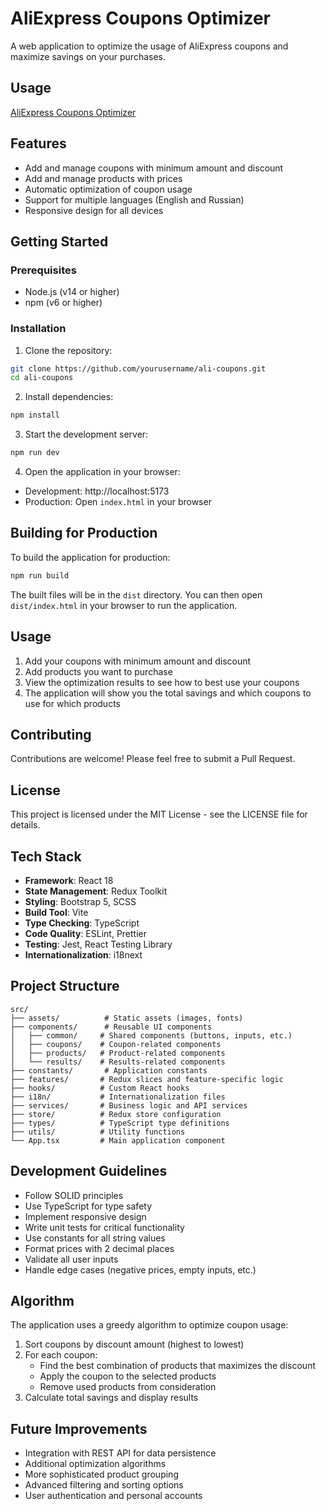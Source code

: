 # AliExpress Coupons Optimizer

A web application to optimize the usage of AliExpress coupons and maximize savings on your purchases.

## Usage 

[AliExpress Coupons Optimizer](https://tunforjob.github.io/ali_coupons/dist/index.html)


## Features

- Add and manage coupons with minimum amount and discount
- Add and manage products with prices
- Automatic optimization of coupon usage
- Support for multiple languages (English and Russian)
- Responsive design for all devices

## Getting Started

### Prerequisites

- Node.js (v14 or higher)
- npm (v6 or higher)

### Installation

1. Clone the repository:
```bash
git clone https://github.com/yourusername/ali-coupons.git
cd ali-coupons
```

2. Install dependencies:
```bash
npm install
```

3. Start the development server:
```bash
npm run dev
```

4. Open the application in your browser:
- Development: http://localhost:5173
- Production: Open `index.html` in your browser

## Building for Production

To build the application for production:

```bash
npm run build
```

The built files will be in the `dist` directory. You can then open `dist/index.html` in your browser to run the application.

## Usage

1. Add your coupons with minimum amount and discount
2. Add products you want to purchase
3. View the optimization results to see how to best use your coupons
4. The application will show you the total savings and which coupons to use for which products

## Contributing

Contributions are welcome! Please feel free to submit a Pull Request.

## License

This project is licensed under the MIT License - see the LICENSE file for details.

## Tech Stack

- **Framework**: React 18
- **State Management**: Redux Toolkit
- **Styling**: Bootstrap 5, SCSS
- **Build Tool**: Vite
- **Type Checking**: TypeScript
- **Code Quality**: ESLint, Prettier
- **Testing**: Jest, React Testing Library
- **Internationalization**: i18next

## Project Structure

```
src/
├── assets/          # Static assets (images, fonts)
├── components/      # Reusable UI components
│   ├── common/     # Shared components (buttons, inputs, etc.)
│   ├── coupons/    # Coupon-related components
│   ├── products/   # Product-related components
│   └── results/    # Results-related components
├── constants/       # Application constants
├── features/       # Redux slices and feature-specific logic
├── hooks/          # Custom React hooks
├── i18n/           # Internationalization files
├── services/       # Business logic and API services
├── store/          # Redux store configuration
├── types/          # TypeScript type definitions
├── utils/          # Utility functions
└── App.tsx         # Main application component
```

## Development Guidelines

- Follow SOLID principles
- Use TypeScript for type safety
- Implement responsive design
- Write unit tests for critical functionality
- Use constants for all string values
- Format prices with 2 decimal places
- Validate all user inputs
- Handle edge cases (negative prices, empty inputs, etc.)

## Algorithm

The application uses a greedy algorithm to optimize coupon usage:
1. Sort coupons by discount amount (highest to lowest)
2. For each coupon:
   - Find the best combination of products that maximizes the discount
   - Apply the coupon to the selected products
   - Remove used products from consideration
3. Calculate total savings and display results

## Future Improvements

- Integration with REST API for data persistence
- Additional optimization algorithms
- More sophisticated product grouping
- Advanced filtering and sorting options
- User authentication and personal accounts 
